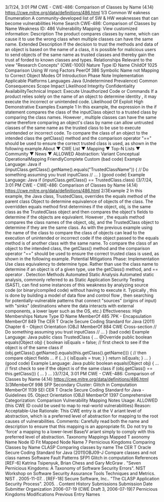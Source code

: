 3/7/24, 3:01 PM CWE - CWE-486: Comparison of Classes by Name (4.14)
https://cwe.mitre.org/data/deﬁnitions/486.html 1/3
Common W eakness Enumeration
A community-developed list of SW & HW weaknesses that can become
vulnerabilities
Home Search
CWE-486: Comparison of Classes by Name
Weakness ID: 486
Vulnerability Mapping: 
View customized information:
 Description
The product compares classes by name, which can cause it to use the wrong class when multiple classes can have the same name.
 Extended Description
If the decision to trust the methods and data of an object is based on the name of a class, it is possible for malicious users to send
objects of the same name as trusted classes and thereby gain the trust af forded to known classes and types.
 Relationships
 Relevant to the view "Research Concepts" (CWE-1000)
Nature Type ID Name
ChildOf 1025 Comparison Using W rong Factors
PeerOf 386 Symbolic Name not Mapping to Correct Object
 Modes Of Introduction
Phase Note
Implementation
 Applicable Platforms
Languages
Java (Undetermined Prevalence)
 Common Consequences
Scope Impact Likelihood
Integrity
Confidentiality
AvailabilityTechnical Impact: Execute Unauthorized Code or Commands
If a product relies solely on the name of an object to determine identity , it may execute the incorrect
or unintended code.
 Likelihood Of Exploit
High
 Demonstrative Examples
Example 1
In this example, the expression in the if statement compares the class of the inputClass object to a trusted class by comparing the
class names.
However , multiple classes can have the same name therefore comparing an object's class by name can allow untrusted classes of the
same name as the trusted class to be use to execute unintended or incorrect code. To compare the class of an object to the intended
class the getClass() method and the comparison operator "==" should be used to ensure the correct trusted class is used, as shown
in the following example.About ▼ CWE List ▼ Mapping ▼ Top-N Lists ▼ Community ▼ News ▼
ALLOWED
Abstraction: Variant
Conceptual OperationalMapping
FriendlyComplete Custom
(bad code) Example Language: Java 
if (inputClass.getClass().getName().equals("TrustedClassName")) {
// Do something assuming you trust inputClass
// ...
}
(good code) Example Language: Java 
if (inputClass.getClass() == TrustedClass.class) {3/7/24, 3:01 PM CWE - CWE-486: Comparison of Classes by Name (4.14)
https://cwe.mitre.org/data/deﬁnitions/486.html 2/3Example 2
In this example, the Java class, TrustedClass, overrides the equals method of the parent class Object to determine equivalence of
objects of the class. The overridden equals method first determines if the object, obj, is the same class as the TrustedClass object and
then compares the object's fields to determine if the objects are equivalent.
However , the equals method compares the class names of the object, obj, and the TrustedClass object to determine if they are the
same class. As with the previous example using the name of the class to compare the class of objects can lead to the execution of
unintended or incorrect code if the object passed to the equals method is of another class with the same name. To compare the class
of an object to the intended class, the getClass() method and the comparison operator "==" should be used to ensure the correct
trusted class is used, as shown in the following example.
 Potential Mitigations
Phase: Implementation
Use class equivalency to determine type. Rather than use the class name to determine if an object is of a given type, use the
getClass() method, and == operator .
 Detection Methods
Automated Static Analysis
Automated static analysis, commonly referred to as Static Application Security Testing (SAST), can find some instances of this
weakness by analyzing source code (or binary/compiled code) without having to execute it. Typically , this is done by building a
model of data flow and control flow , then searching for potentially-vulnerable patterns that connect "sources" (origins of input)
with "sinks" (destinations where the data interacts with external components, a lower layer such as the OS, etc.)
Effectiveness: High
 Memberships
Nature Type ID Name
MemberOf 485 7PK - Encapsulation
MemberOf 849 The CER T Oracle Secure Coding Standard for Java (2011) Chapter 6 - Object Orientation (OBJ)
MemberOf 884 CWE Cross-section
// Do something assuming you trust inputClass
// ...
}
(bad code) Example Language: Java 
public class TrustedClass {
...
@Override
public boolean equals(Object obj) {
boolean isEquals = false;
// first check to see if the object is of the same class
if (obj.getClass().getName().equals(this.getClass().getName())) {
// then compare object fields
...
if (...) {
isEquals = true;
}
}
return isEquals;
}
...
}
(good code) Example Language: Java 
public boolean equals(Object obj) {
...
// first check to see if the object is of the same class
if (obj.getClass() == this.getClass()) {
...
}
...
}3/7/24, 3:01 PM CWE - CWE-486: Comparison of Classes by Name (4.14)
https://cwe.mitre.org/data/deﬁnitions/486.html 3/3MemberOf 998 SFP Secondary Cluster: Glitch in Computation
MemberOf 1139 SEI CER T Oracle Secure Coding Standard for Java - Guidelines 05. Object Orientation (OBJ)
MemberOf 1397 Comprehensive Categorization: Comparison
 Vulnerability Mapping Notes
Usage: ALLOWED (this CWE ID could be used to map to real-world vulnerabilities)
Reason: Acceptable-Use
Rationale:
This CWE entry is at the V ariant level of abstraction, which is a preferred level of abstraction for mapping to the root causes of
vulnerabilities.
Comments:
Carefully read both the name and description to ensure that this mapping is an appropriate fit. Do not try to 'force' a mapping to a
lower-level Base/V ariant simply to comply with this preferred level of abstraction.
 Taxonomy Mappings
Mapped T axonomy Name Node ID Fit Mapped Node Name
7 Pernicious Kingdoms Comparing Classes by Name
CLASP Comparing classes by name
The CER T Oracle Secure
Coding Standard for Java
(2011)OBJ09-J Compare classes and not class names
Software Fault Patterns SFP1 Glitch in computation
 References
[REF-6] Katrina Tsipenyuk, Brian Chess and Gary McGraw . "Seven Pernicious Kingdoms: A Taxonomy of Software Security
Errors". NIST Workshop on Software Security Assurance Tools Techniques and Metrics. NIST . 2005-11-07.
.
[REF-18] Secure Software, Inc.. "The CLASP Application Security Process". 2005.
.
 Content History
 Submissions
Submission Date Submitter Organization
2006-07-19
(CWE Draft 3, 2006-07-19)7 Pernicious Kingdoms
 Modifications
 Previous Entry Names
